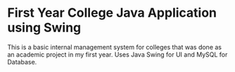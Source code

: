 # First Year College Java Application using Swing

This is a basic internal management system for colleges that was done as an academic project in my first year.
Uses Java Swing for UI and MySQL for Database.

